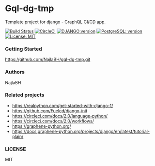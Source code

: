 # Gql-dg-tmp
Template project for django - GraphQL CI/CD app.

[![Build Status](https://travis-ci.org/NajlaBH/gql-dg-tmp.svg?branch=master)](https://travis-ci.org/NajlaBH/gql-dg-tmp)
[![CircleCI](https://circleci.com/gh/NajlaBH/gql-dg-tmp.svg?style=svg)](https://circleci.com/gh/NajlaBH/gql-dg-tmp)
[![DJANGO:version](https://img.shields.io/badge/Django-2.2.10-blue.svg)](https://www.djangoproject.com/download)
[![PostgreSQL: version](https://img.shields.io/badge/PostgreSQL-12.1-blue.svg)]( https://www.postgresql.org/docs/12/release-12-1.html)
[![License: MIT](https://img.shields.io/badge/License-MIT-yellow.svg)](https://opensource.org/licenses/MIT)

### Getting Started
https://github.com/NajlaBH/gql-dg-tmp.git


### Authors 
NajlaBH

### Related projects
* https://realpython.com/get-started-with-django-1/
* https://github.com/Fueled/django-init
* https://circleci.com/docs/2.0/language-python/
* https://circleci.com/docs/2.0/workflows/
* https://graphene-python.org/
* https://docs.graphene-python.org/projects/django/en/latest/tutorial-plain/

### LICENSE
MIT
